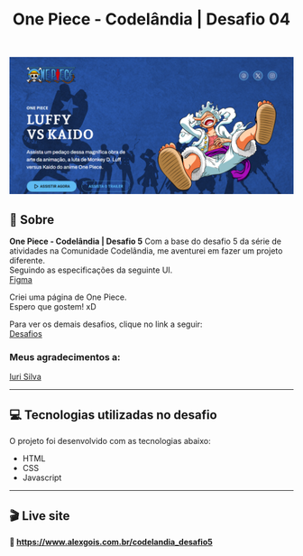 <h1 align="center">One Piece - Codelândia | Desafio 04</h1><br>

![image](/preview/preview.png)<br>

## 📃 Sobre
**One Piece - Codelândia | Desafio 5** 
Com a base do desafio 5 da série de atividades na Comunidade Codelândia, me aventurei em fazer um projeto diferente.<br>
Seguindo as especificações da seguinte UI. <br>
[Figma](https://www.figma.com/file/Yb9IBH56g7T1hdIyZ3BMNO/Desafios---Codel%C3%A2ndia?type=design&node-id=5854-2&mode=design&t=7fqERTwliIi3NvS1-0) <br>

Criei uma página de One Piece. <br>
Espero que gostem! xD <br>

Para ver os demais desafios, clique no link a seguir: <br>
[Desafios](https://alexgois.com.br/atividades)


### Meus agradecimentos a: 
[Iuri Silva](https://www.linkedin.com/in/iuricode/?originalSubdomain=br)

---------------------------------------------------------------------------------------------------

## 💻 Tecnologias utilizadas no desafio
O projeto foi desenvolvido com as tecnologias abaixo: <br>

* HTML
* CSS
* Javascript

----------------------------------------------------------------------------------------------------

## 🎬 Live site
**🔗️ https://www.alexgois.com.br/codelandia_desafio5**


